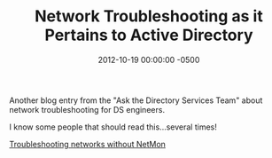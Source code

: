 ﻿---
layout: post
title:  Network Troubleshooting as it Pertains to Active Directory
date:   2012-10-19 00:00:00 -0500
categories: IT
---






Another blog entry from the "Ask the Directory Services Team" about network troubleshooting for DS engineers.

I know some people that should read this...several times!

<a href="http://blogs.technet.com/b/askds/archive/2007/12/18/troubleshooting-networks-without-netmon.aspx">Troubleshooting networks without NetMon</a>


